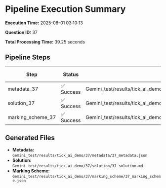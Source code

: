 # Pipeline Execution Summary

**Execution Time:** 2025-08-01 03:10:13

**Question ID:** 37

**Total Processing Time:** 39.25 seconds

## Pipeline Steps

| Step | Status | Output File | Time (s) |
|------|--------|-------------|----------|
| metadata_37 | ✅ Success | Gemini_test/results/tick_ai_demo/37/metadata/37_metadata.json | 9.68 |
| solution_37 | ✅ Success | Gemini_test/results/tick_ai_demo/37/solution/37_solution.md | 15.71 |
| marking_scheme_37 | ✅ Success | Gemini_test/results/tick_ai_demo/37/marking_scheme/37_marking_scheme.json | 12.99 |

## Generated Files

- **Metadata:** `Gemini_test/results/tick_ai_demo/37/metadata/37_metadata.json`
- **Solution:** `Gemini_test/results/tick_ai_demo/37/solution/37_solution.md`
- **Marking Scheme:** `Gemini_test/results/tick_ai_demo/37/marking_scheme/37_marking_scheme.json`
